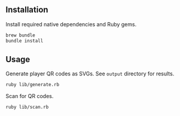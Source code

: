 ## Installation

Install required native dependencies and Ruby gems.
```sh
brew bundle
bundle install
```

## Usage

Generate player QR codes as SVGs. See `output` directory for results.
```sh
ruby lib/generate.rb
```

Scan for QR codes.
```sh
ruby lib/scan.rb
```
